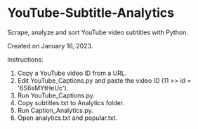 # YouTube-Subtitle-Analytics 
Scrape, analyze and sort YouTube video subtitles with Python.

Created on January 16, 2023.

Instructions:

1. Copy a YouTube video ID from a URL.
2. Edit YouTube_Captions.py and paste the video ID (11 >> id = '6S6sMYtHeUc').
3. Run YouTube_Captions.py.
4. Copy subtitles.txt to Analytics folder.
5. Run Caption_Analytics.py.
6. Open analytics.txt and popular.txt.
